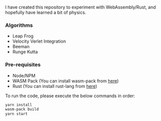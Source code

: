 I have created this repository to experiment with WebAssembly/Rust, and hopefully have learned a bit of physics.

### Algorithms 

- Leap Frog
- Velocity Verlet Integration
- Beeman
- Runge Kutta

### Pre-requisites

- Node/NPM
- WASM Pack (You can install wasm-pack from [here](https://rustwasm.github.io/wasm-pack/installer/))
- Rust (You can install rust-lang from [here](https://www.rust-lang.org/tools/install))

To run the code, please execute the below commands in order:

```sh
yarn install
wasm-pack build
yarn start
```

